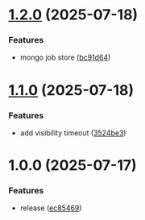# [1.2.0](https://github.com/martavoi/go-sched/compare/v1.1.0...v1.2.0) (2025-07-18)


### Features

* mongo job store ([bc91d64](https://github.com/martavoi/go-sched/commit/bc91d64e152a3acdc155d7a29299970c8ef17ec8))

# [1.1.0](https://github.com/martavoi/go-sched/compare/v1.0.0...v1.1.0) (2025-07-18)


### Features

* add visibility timeout ([3524be3](https://github.com/martavoi/go-sched/commit/3524be3881058279825cde137802348e1fb672cd))

# 1.0.0 (2025-07-17)


### Features

* release ([ec85469](https://github.com/martavoi/go-sched/commit/ec85469e621f5a1c18e752080bae7e17140d8ef3))
